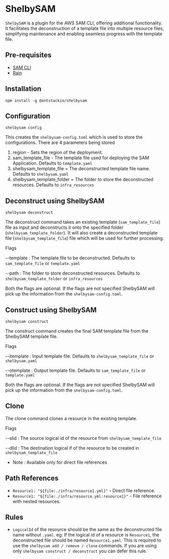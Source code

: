 # ShelbySAM

`ShelbySAM` is a plugin for the AWS SAM CLI, offering additional functionality. It facilitates the deconstruction of a template file into multiple resource files, simplifying maintenance and enabling seamless progress with the template file.

## Pre-requisites

- [SAM CLI](https://docs.aws.amazon.com/serverless-application-model/latest/developerguide/install-sam-cli.html)
- [Rain](https://github.com/aws-cloudformation/rain)

## Installation

`npm install -g @antstackio/shelbysam`

## Configuration

`shelbysam config`

This creates the `shelbysam-config.toml` which is used to store the configurations. There are 4 parameters being stored

1. region - Sets the region of the deployment.
2. sam_template_file - The template file used for deploying the SAM Application. Defaults to `template.yaml`
3. shelbysam_template_file = The deconstructed template file name. Defaults to `shelbysam.yaml`
4. shelbysam_template_folder = The folder to store the deconstructed resources. Defaults to `infra_resources`

## Deconstruct using ShelbySAM

`shelbysam deconstruct`

The deconstruct command takes an existing template (`sam_template_file`) file as input and deconstructs it onto the specified folder (`shelbysam_template_folder`). It will also create a deconstructed template file (`shelbysam_template_file`) file which will be used for further processing.

Flags

--template : The template file to be deconstructed. Defaults to `sam_template_file` or `template.yaml`

--path : The folder to store deconstructed resources. Defaults to `shelbysam_template_folder` or `infra_resources`

Both the flags are optional. If the flags are not specified ShelbySAM will pick up the information from the `shelbysam-config.toml`.

## Construct using ShelbySAM

`shelbysam construct`

The construct command creates the final SAM template file from the ShelbySAM template file.

Flags

--itemplate : Input template file. Defaults to `shelbysam_template_file` or `shelbysam.yaml`

--otemplate : Output template file. Defaults to `sam_template_file` or `template.yaml`

Both the flags are optional. If the flags are not specified ShelbySAM will pick up the information from the `shelbysam-config.toml`.

## Clone

The clone command clones a resource in the existing template.

Flags

--slid : The source logical id of the resource from `shelbysam_template_file`

--dlid : The destination logical if of the resource to be created in `shelbysam_template_file`

- Note : Available only for direct file references

## Path References

- `Resource1: "${file:./infra/resource1.yml}"` - Direct file reference.
- `Resource1: "${file:./infra/resource.yml:resource1}"` - File reference with nested resources.

## Rules

- `LogicalId` of the resource should be the same as the deconstructed file name without `.yaml`. eg: If the logical id of a resource is `Resource1`, the deconstructed file should be named `Resource1.yaml`. This is required to use the `shelbysam add / remove / clone` commands. If you are using only `shelbysam construct / deconstruct` you can defer this rule.
